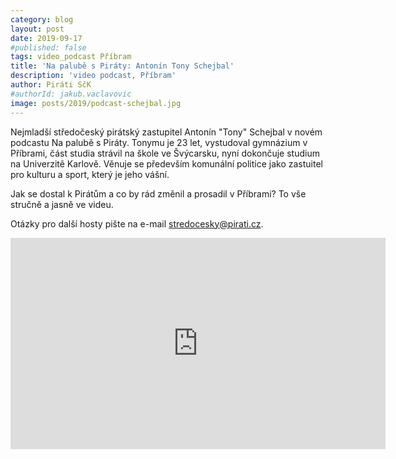 ```yaml
---
category: blog
layout: post
date: 2019-09-17
#published: false
tags: video_podcast Příbram
title: 'Na palubě s Piráty: Antonín Tony Schejbal'
description: 'video podcast, Příbram'
author: Piráti SčK
#authorId: jakub.vaclavovic
image: posts/2019/podcast-schejbal.jpg
---
```


Nejmladší středočeský pirátský zastupitel Antonín "Tony" Schejbal v novém podcastu Na palubě s Piráty. Tonymu je 23 let, vystudoval gymnázium v Příbrami, část studia strávil na škole ve Švýcarsku, nyní dokončuje studium na Univerzitě Karlově. Věnuje se především komunální politice jako zastuitel pro kulturu a sport, který je jeho vášní.

 Jak se dostal k Pirátům a co by rád změnil a prosadil v Příbrami? To vše stručně a jasně ve videu.
 
 Otázky pro další hosty pište na e-mail stredocesky@pirati.cz.

<iframe width="600" height="338" src="https://www.youtube.com/embed/SEb9I828qO0" frameborder="0" allow="accelerometer; autoplay; encrypted-media; gyroscope; picture-in-picture" allowfullscreen></iframe>
